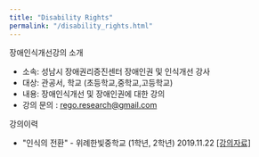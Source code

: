 ```yaml
---
title: "Disability Rights"
permalink: "/disability_rights.html"
---
```


장애인식개선강의 소개

- 소속: 성남시 장애권리증진센터 장애인권 및 인식개선 강사
- 대상: 관공서, 학교 (초등학교,중학교,고등학교)
- 내용: 장애인식개선 및 장애인권에 대한 강의
- 강의 문의 : rego.research@gmail.com

강의이력

- "인식의 전환" - 위례한빛중학교 (1학년, 2학년) 2019.11.22 [[강의자료]](./20191122-인식의전환)

